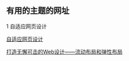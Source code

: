 ## 有用的主题的网址

1 自适应网页设计

[自适应网页设计](http://www.ruanyifeng.com/blog/2012/05/responsive_web_design.html)

[打造无懈可击的Web设计——流动布局和弹性布局](http://www.programmer.com.cn/11732/)